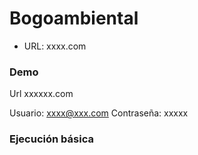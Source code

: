 # Bogoambiental

- URL:  xxxx.com


### Demo

Url xxxxxx.com

Usuario:  xxxx@xxx.com
Contraseña: xxxxx

### Ejecución básica
